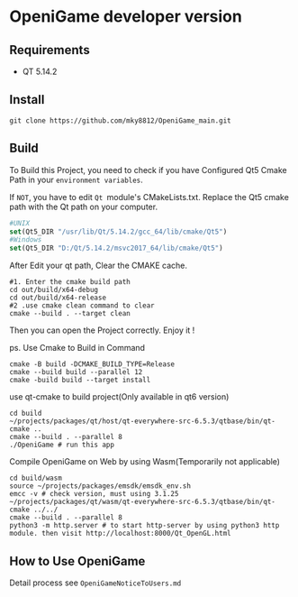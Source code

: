 # OpeniGame developer version

## Requirements
- QT 5.14.2

## Install

~~~shell
git clone https://github.com/mky8812/OpeniGame_main.git
~~~

## Build

To Build this Project, you need to check if you have Configured Qt5 Cmake Path in your `environment variables`. 



If `NOT`, you have to edit `Qt `module's CMakeLists.txt. Replace the Qt5 cmake path with the Qt path on your computer.

~~~cmake
#UNIX
set(Qt5_DIR "/usr/lib/Qt/5.14.2/gcc_64/lib/cmake/Qt5")
#Windows
set(Qt5_DIR "D:/Qt/5.14.2/msvc2017_64/lib/cmake/Qt5")
~~~

After Edit your qt path, Clear the CMAKE cache.

~~~shell
#1. Enter the cmake build path
cd out/build/x64-debug
cd out/build/x64-release
#2 .use cmake clean command to clear
cmake --build . --target clean
~~~

Then you can open the Project correctly. Enjoy it !



ps. Use Cmake to Build in Command

```shell
cmake -B build -DCMAKE_BUILD_TYPE=Release
cmake --build build --parallel 12
cmake -build build --target install
```

use qt-cmake to build  project(Only available in qt6 version)

```shell
cd build
~/projects/packages/qt/host/qt-everywhere-src-6.5.3/qtbase/bin/qt-cmake ..
cmake --build . --parallel 8
./OpeniGame # run this app
```

Compile OpeniGame on Web by using Wasm(Temporarily not applicable)
```shell
cd build/wasm
source ~/projects/packages/emsdk/emsdk_env.sh
emcc -v # check version, must using 3.1.25
~/projects/packages/qt/wasm/qt-everywhere-src-6.5.3/qtbase/bin/qt-cmake ../../
cmake --build . --parallel 8
python3 -m http.server # to start http-server by using python3 http module. then visit http://localhost:8000/Qt_OpenGL.html
```

## How to Use OpeniGame

Detail process see `OpeniGameNoticeToUsers.md`